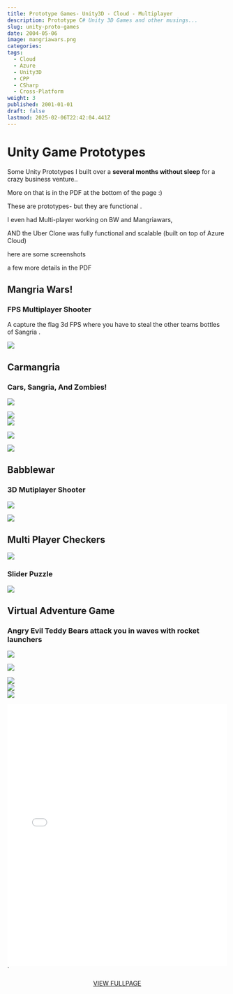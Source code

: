 ```yaml
---
title: Prototype Games- Unity3D - Cloud - Multiplayer
description: Prototype C# Unity 3D Games and other musings...
slug: unity-proto-games
date: 2004-05-06
image: mangriawars.png
categories: 
tags:
  - Cloud
  - Azure
  - Unity3D
  - CPP
  - CSharp
  - Cross-Platform
weight: 3
published: 2001-01-01
draft: false
lastmod: 2025-02-06T22:42:04.441Z
---
```

# Unity Game Prototypes

Some Unity Prototypes I built over a **several months without sleep** for a crazy business venture..

More on that is in the PDF at the bottom of the page :)

These are prototypes- but they are functional .

I even had Multi-player working on BW and Mangriawars,

AND the Uber Clone was fully functional and scalable (built on top of  Azure Cloud)

here are some screenshots

a few more details in the PDF

## Mangria Wars!

### FPS Multiplayer Shooter

A capture the flag 3d FPS where you have to steal the other teams bottles of Sangria .

![](/post/unity3d/unity-proto-games/mangriawars.png)

## Carmangria

### Cars, Sangria, And Zombies!

![](/post/unity3d/unity-proto-games/carmangria.png)

![](/post/unity3d/unity-proto-games/carmangria2.png)\
![](/post/unity3d/unity-proto-games/carmangria3.png)

![](/post/unity3d/unity-proto-games/carmangria4.png)

![](/post/unity3d/unity-proto-games/carmangria5.png)

## Babblewar

### 3D Mutiplayer Shooter

![](/post/unity3d/unity-proto-games/bw1.png)

![](/post/unity3d/unity-proto-games/bw2.png)

## Multi Player Checkers

![](/post/unity3d/unity-proto-games/bcheckers.png)

### Slider Puzzle

![](/post/unity3d/unity-proto-games/mangriaslider.png)

## Virtual Adventure Game

### Angry Evil Teddy Bears attack you in waves with rocket launchers

![](/post/unity3d/unity-proto-games/vadam5.png)

![](/post/unity3d/unity-proto-games/vadam.png)

![](/post/unity3d/unity-proto-games/vadam2.png)\
![](/post/unity3d/unity-proto-games/vadam3.png)\
![](/post/unity3d/unity-proto-games/vadam4.png)

<!--

<embed src="https://brianbraatz.com/portfolio/Brian%20Braatz%20Unity%203D%20Profile.pdf" type="application/pdf" width="100%" height="600px">`
<div style="text-align: center;"> 
<a href="https://brianbraatz.com/portfolio/Brian%20Braatz%20Unity%203D%20Profile.pdf" style="text-align:center; text-decoration: underline">VIEW FULLPAGE</a><br>

</div>
-->

<embed src="bbunity.pdf" type="application/pdf" width="100%" height="600px">\`

<div style="text-align: center;"> 
<a href="bbunity.pdf" style="text-align:center; text-decoration: underline">VIEW FULLPAGE</a><br>

</div>

<!--
C++ version [HERE](post/cpp/effective-cpp/index.md) 
<a href="https://www.amazon.com/Effective-Covers-Content-Update-Program/dp/0672337878/" style="text-align:center; text-decoration: underline">Effective C++ Amazon Link</a>
-->
